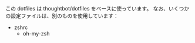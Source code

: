 この dotfiles は thoughtbot/dotfiles をベースに使っています。
なお、いくつかの設定ファイルは、別のものを使用しています：

* zshrc
  * oh-my-zsh
